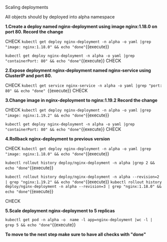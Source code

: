 Scaling deployments 

All objects should by deployed into alpha namespace

**1.Create a deploy named nginx-deployment using image nginx:1.18.0 on port 80. Record the change**

CHECK
`kubectl get deploy nginx-deployment -n alpha -o yaml |grep "image: nginx:1.18.0" && echo "done"`{{execute}}

`kubectl get deploy nginx-deployment -n alpha -o yaml |grep "containerPort: 80" && echo "done"`{{execute}} 
CHECK


**2.Expose deployment nginx-deployment named nginx-service using ClusterIP and port 80.**

CHECK
`kubectl get service nginx-service -n alpha -o yaml |grep "port: 80" && echo "done" `{{execute}} 
CHECK

**3.Change image in nginx-deployment to nginx:1.19.2 Record the change**

CHECK
`kubectl get deploy nginx-deployment -n alpha -o yaml |grep "image: nginx:1.19.2" && echo "done"`{{execute}}  

`kubectl get deploy nginx-deployment -n alpha -o yaml |grep "containerPort: 80" && echo "done"`{{execute}} 
CHECK


**4.Rollback nginx-deployment to previous version**

CHECK
`kubectl get deploy nginx-deployment -n alpha -o yaml |grep "image: nginx:1.18.0" && echo "done"`{{execute}}

`kubectl rollout history deploy/nginx-deployment -n alpha |grep 2 &&  echo "done"`{{execute}}

`kubectl rollout history deploy/nginx-deployment -n alpha --revision=2 | grep "nginx:1.19.2" && echo "done"`{{execute}}
`kubectl rollout history deploy/nginx-deployment -n alpha --revision=3 | grep "nginx:1.18.0" && echo "done"`{{execute}}

CHECK

**5.Scale deployment nginx-deployment to 5 replicas**

`kubectl get pod -n alpha -o  name -l app=nginx-deployment |wc -l | grep 5 && echo "done"`{{execute}}


**To move to the next step make sure to have all checks with "done"**

